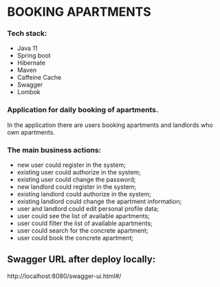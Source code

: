 # BOOKING APARTMENTS

### Tech stack:

- Java 11
- Spring boot
- Hibernate
- Maven
- Caffeine Cache
- Swagger
- Lombok

### Application for daily booking of apartments.
In the application there are users booking apartments and landlords who own apartments.

### The main business actions:

- new user could register in the system;
- existing user could authorize in the system;
- existing user could change the password;
- new landlord could register in the system;
- existing landlord could authorize in the system;
- existing landlord could change the apartment information; 
- user and landlord could edit personal profile data;
- user could see the list of available apartments;
- user could filter the list of available apartments;
- user could search for the concrete apartment;
- user could book the concrete apartment;


## Swagger URL after deploy locally:

http://localhost:8080/swagger-ui.html#/
